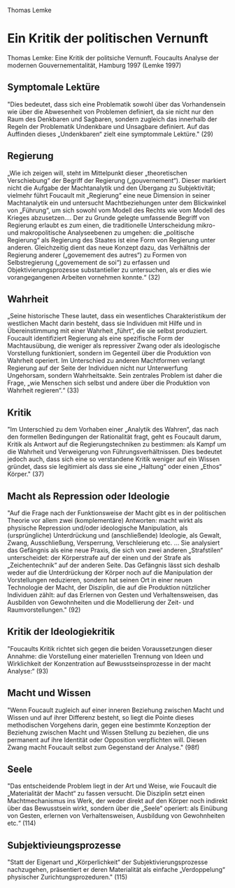 Thomas Lemke

Ein Kritik der politischen Vernunft
===================================
Thomas Lemke: Eine Kritik der politsiche Vernunft.
Foucaults Analyse der modernen Gouvernementalität,
Hamburg 1997
(Lemke 1997)

Symptomale Lektüre
------------------
"Dies bedeutet, dass sich eine Problematik sowohl über das Vorhandensein wie über die Abwesenheit von Problemen definiert, da sie nicht nur den Raum des Denkbaren und Sagbaren, sondern zugleich das innerhalb der Regeln der Problematik Undenkbare und Unsagbare definiert. Auf das Auffinden dieses „Undenkbaren“ zielt eine symptommale Lektüre."
(29)

Regierung
---------
„Wie ich zeigen will, steht im Mittelpunkt dieser „theoretischen Verschiebung“ der Begriff der Regierung („gouvernement“). Dieser markiert nicht die Aufgabe der Machtanalytik und den Übergang zu Subjektivität; vielmehr führt Foucault mit „Regierung“ eine neue Dimension in seiner Machtanalytik ein und untersucht Machtbeziehungen unter dem Blickwinkel von „Führung“, um sich sowohl vom Modell des Rechts wie vom Modell des Krieges abzusetzen.... Der zu Grunde gelegte umfassende Begriff von Regierung erlaubt es zum einen, die traditionelle Unterscheidung mikro- und makropolitische Analyseebenen zu umgehen: die „politische Regierung“ als Regierung des Staates ist eine Form von Regierung unter anderen. Gleichzeitig dient das neue Konzept dazu, das Verhältnis der Regierung anderer („govemement des autres“) zu Formen von Selbstregierung („govemement de soi“) zu erfassen und Objektivierungsprozesse substantieller zu untersuchen, als er dies wie vorangegangenen Arbeiten vornehmen konnte.“
(32)


Wahrheit
--------
„Seine historische These lautet, dass ein wesentliches Charakteristikum der westlichen Macht darin besteht, dass sie Individuen mit Hilfe und in Übereinstimmung mit einer Wahrheit „führt“, die sie selbst produziert. Foucault identifiziert Regierung als eine spezifische Form der Machtausübung, die weniger als repressiver Zwang oder als ideologische Vorstellung funktioniert, sondern im Gegenteil über die Produktion von Wahrheit operiert. Im Unterschied zu anderen Machtformen verlangt Regierung auf der Seite der Individuen nicht nur Unterwerfung Ungehorsam, sondern Wahrheitsakte. Sein zentrales Problem ist daher die Frage, „wie Menschen sich selbst und andere über die Produktion von Wahrheit regieren“.“
(33)

Kritik
------
"Im Unterschied zu dem Vorhaben einer „Analytik des Wahren“, das nach den formellen Bedingungen der Rationalität fragt, geht es Foucault darum, Kritik als Antwort auf die Regierungstechniken zu bestimmen: als Kampf um die Wahrheit und Verweigerung von Führungsverhältnissen. Dies bedeutet jedoch auch, dass sich eine so verstandene Kritik weniger auf ein Wissen gründet, dass sie legitimiert als dass sie eine „Haltung“ oder einen „Ethos“ Körper."
(37)

Macht als Repression oder Ideologie
-----------------------------------
"Auf die Frage nach der Funktionsweise der Macht gibt es in der politischen Theorie vor allem zwei (komplementäre) Antworten: macht wirkt als physische Repression und/oder ideologische Manipulation, als (ursprüngliche) Unterdrückung und (anschließende) Ideologie, als Gewalt, Zwang, Ausschließung, Versperrung, Verschleierung etc. ... Sie analysiert das Gefängnis als eine neue Praxis, die sich von zwei anderen „Strafstilen“ unterscheidet: der Körperstrafe auf der einen und der Strafe als „Zeichentechnik“ auf der anderen Seite. Das Gefängnis lässt sich deshalb weder auf die Unterdrückung der Körper noch auf die Manipulation der Vorstellungen reduzieren, sondern hat seinen Ort in einer neuen Technologie der Macht, der Disziplin, die auf die Produktion nützlicher Individuen zählt: auf das Erlernen von Gesten und Verhaltensweisen, das Ausbilden von Gewohnheiten und die Modellierung der Zeit- und Raumvorstellungen."
(92)

Kritik der Ideologiekritik
--------------------------
"Foucaults Kritik richtet sich gegen die beiden Voraussetzungen dieser Annahme: die Vorstellung einer materiellen Trennung von Ideen und Wirklichkeit der Konzentration auf Bewusstseinsprozesse in der macht Analyse:“
(93)

Macht und Wissen
----------------
"Wenn Foucault zugleich auf einer inneren Beziehung zwischen Macht und Wissen und auf ihrer Differenz besteht, so liegt die Pointe dieses methodischen Vorgehens darin, gegen eine bestimmte Konzeption der Beziehung zwischen Macht und Wissen Stellung zu beziehen, die uns permanent auf ihre Identität oder Opposition verpflichten will. Diesen Zwang macht Foucault selbst zum Gegenstand der Analyse."
(98f)

Seele
-----
"Das entscheidende Problem liegt in der Art und Weise, wie Foucault die „Materialität der Macht“ zu fassen versucht. Die Disziplin setzt einen Machtmechanismus ins Werk, der weder direkt auf den Körper noch indirekt über das Bewusstsein wirkt, sondern über die „Seele“ operiert: als Einübung von Gesten, erlernen von Verhaltensweisen, Ausbildung von Gewohnheiten etc.“
(114)

Subjektivieungsprozesse
-----------------------
"Statt der Eigenart und „Körperlichkeit“ der Subjektivierungsprozesse nachzugehen, präsentiert er deren Materialität als einfache „Verdoppelung“ physischer Zurichtungsprozeduren."
(115)
